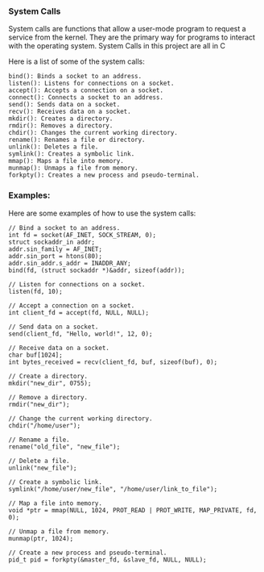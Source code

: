 ### System Calls


System calls are functions that allow a user-mode program to request a service from the kernel. They are the primary way for programs to interact with the operating system.
System Calls in this project are all in C

Here is a list of some of the system calls:

    bind(): Binds a socket to an address.
    listen(): Listens for connections on a socket.
    accept(): Accepts a connection on a socket.
    connect(): Connects a socket to an address.
    send(): Sends data on a socket.
    recv(): Receives data on a socket.
    mkdir(): Creates a directory.
    rmdir(): Removes a directory.
    chdir(): Changes the current working directory.
    rename(): Renames a file or directory.
    unlink(): Deletes a file.
    symlink(): Creates a symbolic link.
    mmap(): Maps a file into memory.
    munmap(): Unmaps a file from memory.
    forkpty(): Creates a new process and pseudo-terminal.

### Examples:

Here are some examples of how to use the system calls:

```
// Bind a socket to an address.
int fd = socket(AF_INET, SOCK_STREAM, 0);
struct sockaddr_in addr;
addr.sin_family = AF_INET;
addr.sin_port = htons(80);
addr.sin_addr.s_addr = INADDR_ANY;
bind(fd, (struct sockaddr *)&addr, sizeof(addr));
```
```
// Listen for connections on a socket.
listen(fd, 10);
```
```
// Accept a connection on a socket.
int client_fd = accept(fd, NULL, NULL);
```
```
// Send data on a socket.
send(client_fd, "Hello, world!", 12, 0);
```
```
// Receive data on a socket.
char buf[1024];
int bytes_received = recv(client_fd, buf, sizeof(buf), 0);
```
```
// Create a directory.
mkdir("new_dir", 0755);
```
```
// Remove a directory.
rmdir("new_dir");
```
```
// Change the current working directory.
chdir("/home/user");
```
```
// Rename a file.
rename("old_file", "new_file");
```
```
// Delete a file.
unlink("new_file");
```
```
// Create a symbolic link.
symlink("/home/user/new_file", "/home/user/link_to_file");
```
```
// Map a file into memory.
void *ptr = mmap(NULL, 1024, PROT_READ | PROT_WRITE, MAP_PRIVATE, fd, 0);
```
```
// Unmap a file from memory.
munmap(ptr, 1024);
```
```
// Create a new process and pseudo-terminal.
pid_t pid = forkpty(&master_fd, &slave_fd, NULL, NULL);
```